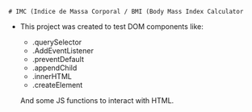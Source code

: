 
 
    # IMC (Indice de Massa Corporal / BMI (Body Mass Index Calculator


 - This project was created to test DOM components like:
 
   * .querySelector
   * .AddEventListener
   * .preventDefault
   * .appendChild
   * .innerHTML
   * .createElement  
   
   
   And some JS functions to interact with HTML.
